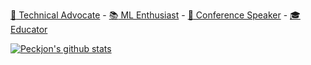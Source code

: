 [:scroll: Technical Advocate](https://www.linkedin.com/in/peckjon/) - [:books: ML Enthusiast](https://algorithmia.com/blog/author/jpeck) - [:movie_camera: Conference Speaker](https://www.youtube.com/playlist?list=PLtKhCBMhTy5WXu7R-LtnaEwU7bIbeLM5-) - [:mortar_board: Educator](https://www.manning.com/liveproject/training-and-deploying-an-ml-model-as-a-microservice?a_aid=peckjon&a_bid=800e1f53)

[![Peckjon's github stats](https://github-readme-stats.vercel.app/api?username=peckjon)](https://github.com/anuraghazra/github-readme-stats&count_private=true&show_icons=true)
